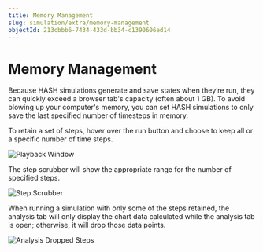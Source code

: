 ```yaml
---
title: Memory Management
slug: simulation/extra/memory-management
objectId: 213cbbb6-7434-433d-bb34-c1390606ed14
---
```


# Memory Management

Because HASH simulations generate and save states when they’re run, they can quickly exceed a browser tab's capacity (often about 1 GB). To avoid blowing up your computer's memory, you can set HASH simulations to only save the last specified number of timesteps in memory.

To retain a set of steps, hover over the run button and choose to keep all or a specific number of time steps.

![Playback Window](https://cdn-us1.hash.ai/site/docs/playback.png)

The step scrubber will show the appropriate range for the number of specified steps.

![Step Scrubber](https://cdn-us1.hash.ai/site/docs/step-scrubber-memory.png)

When running a simulation with only some of the steps retained, the analysis tab will only display the chart data calculated while the analysis tab is open; otherwise, it will drop those data points.

![Analysis Dropped Steps](https://cdn-us1.hash.ai/site/docs/analysis-dropped-steps.png)
